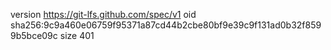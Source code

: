 version https://git-lfs.github.com/spec/v1
oid sha256:9c9a460e06759f95371a87cd44b2cbe80bf9e39c9f131ad0b32f8599b5bce09c
size 401
